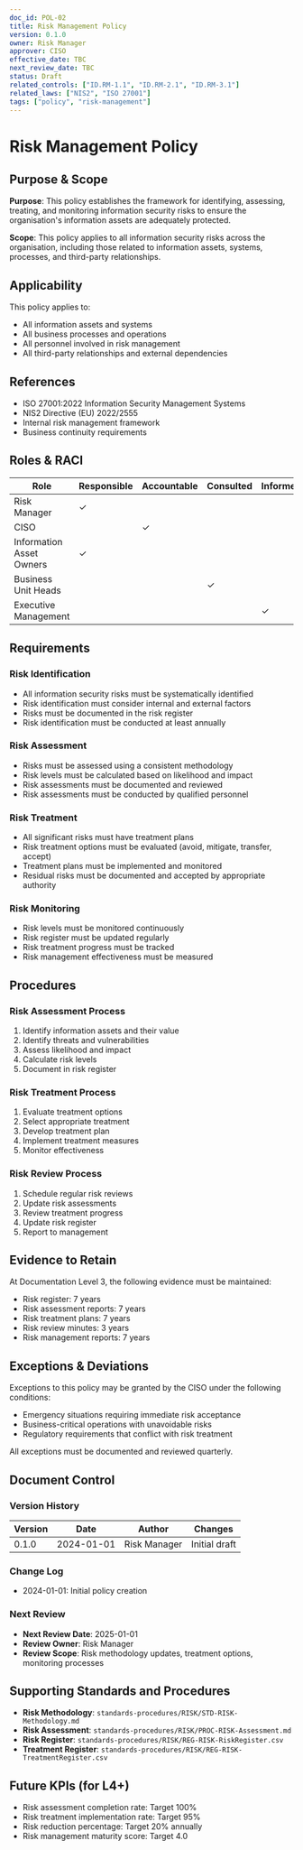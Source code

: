 ```yaml
---
doc_id: POL-02
title: Risk Management Policy
version: 0.1.0
owner: Risk Manager
approver: CISO
effective_date: TBC
next_review_date: TBC
status: Draft
related_controls: ["ID.RM-1.1", "ID.RM-2.1", "ID.RM-3.1"]
related_laws: ["NIS2", "ISO 27001"]
tags: ["policy", "risk-management"]
---
```


# Risk Management Policy

## Purpose & Scope

**Purpose**: This policy establishes the framework for identifying, assessing, treating, and monitoring information security risks to ensure the organisation's information assets are adequately protected.

**Scope**: This policy applies to all information security risks across the organisation, including those related to information assets, systems, processes, and third-party relationships.

## Applicability

This policy applies to:
- All information assets and systems
- All business processes and operations
- All personnel involved in risk management
- All third-party relationships and external dependencies

## References

- ISO 27001:2022 Information Security Management Systems
- NIS2 Directive (EU) 2022/2555
- Internal risk management framework
- Business continuity requirements

## Roles & RACI

| Role | Responsible | Accountable | Consulted | Informed |
|------|-------------|-------------|-----------|----------|
| Risk Manager | ✓ | | | |
| CISO | | ✓ | | |
| Information Asset Owners | ✓ | | | |
| Business Unit Heads | | | ✓ | |
| Executive Management | | | | ✓ |

## Requirements

### Risk Identification
- All information security risks must be systematically identified
- Risk identification must consider internal and external factors
- Risks must be documented in the risk register
- Risk identification must be conducted at least annually

### Risk Assessment
- Risks must be assessed using a consistent methodology
- Risk levels must be calculated based on likelihood and impact
- Risk assessments must be documented and reviewed
- Risk assessments must be conducted by qualified personnel

### Risk Treatment
- All significant risks must have treatment plans
- Risk treatment options must be evaluated (avoid, mitigate, transfer, accept)
- Treatment plans must be implemented and monitored
- Residual risks must be documented and accepted by appropriate authority

### Risk Monitoring
- Risk levels must be monitored continuously
- Risk register must be updated regularly
- Risk treatment progress must be tracked
- Risk management effectiveness must be measured

## Procedures

### Risk Assessment Process
1. Identify information assets and their value
2. Identify threats and vulnerabilities
3. Assess likelihood and impact
4. Calculate risk levels
5. Document in risk register

### Risk Treatment Process
1. Evaluate treatment options
2. Select appropriate treatment
3. Develop treatment plan
4. Implement treatment measures
5. Monitor effectiveness

### Risk Review Process
1. Schedule regular risk reviews
2. Update risk assessments
3. Review treatment progress
4. Update risk register
5. Report to management

## Evidence to Retain

At Documentation Level 3, the following evidence must be maintained:
- Risk register: 7 years
- Risk assessment reports: 7 years
- Risk treatment plans: 7 years
- Risk review minutes: 3 years
- Risk management reports: 7 years

## Exceptions & Deviations

Exceptions to this policy may be granted by the CISO under the following conditions:
- Emergency situations requiring immediate risk acceptance
- Business-critical operations with unavoidable risks
- Regulatory requirements that conflict with risk treatment

All exceptions must be documented and reviewed quarterly.

## Document Control

### Version History
| Version | Date | Author | Changes |
|---------|------|--------|---------|
| 0.1.0 | 2024-01-01 | Risk Manager | Initial draft |

### Change Log
- 2024-01-01: Initial policy creation

### Next Review
- **Next Review Date**: 2025-01-01
- **Review Owner**: Risk Manager
- **Review Scope**: Risk methodology updates, treatment options, monitoring processes

## Supporting Standards and Procedures

- **Risk Methodology**: `standards-procedures/RISK/STD-RISK-Methodology.md`
- **Risk Assessment**: `standards-procedures/RISK/PROC-RISK-Assessment.md`
- **Risk Register**: `standards-procedures/RISK/REG-RISK-RiskRegister.csv`
- **Treatment Register**: `standards-procedures/RISK/REG-RISK-TreatmentRegister.csv`

## Future KPIs (for L4+)
- Risk assessment completion rate: Target 100%
- Risk treatment implementation rate: Target 95%
- Risk reduction percentage: Target 20% annually
- Risk management maturity score: Target 4.0
